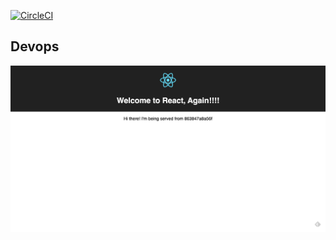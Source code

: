 [![CircleCI](https://circleci.com/gh/anthonykaluuma/devops/tree/master.svg?style=svg)](https://circleci.com/gh/anthonykaluuma/devops/tree/master)

## Devops

![Devops App](./assets/screencapture-localhost-3000-index-2019-11-21-20_42_20.png)